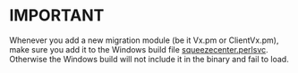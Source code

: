 IMPORTANT
=========

Whenever you add a new migration module (be it Vx.pm or ClientVx.pm), make sure you add it to the Windows build file [squeezecenter.perlsvc](https://github.com/Logitech/slimserver-platforms/blob/public/7.9/win32/squeezecenter.perlsvc). Otherwise the Windows build will not include it in the binary and fail to load.
